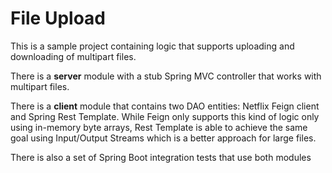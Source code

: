 # File Upload

This is a sample project containing logic that supports uploading and downloading of multipart files.

There is a **server** module with a stub Spring MVC controller that works with multipart files.

There is a **client** module that contains two DAO entities: Netflix Feign client and Spring Rest Template. While Feign only supports this kind of logic only using in-memory byte arrays, Rest Template is able to achieve the same goal using Input/Output Streams which is a better approach for large files.

There is also a set of Spring Boot integration tests that use both modules
